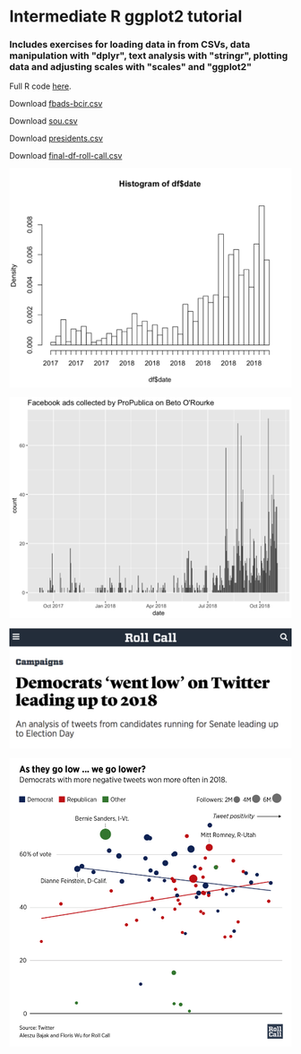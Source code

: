 # Intermediate R ggplot2 tutorial 

### Includes exercises for loading data in from CSVs, data manipulation with "dplyr", text analysis with "stringr", plotting data and adjusting scales with "scales" and "ggplot2"

Full R code [here](https://github.com/aleszu/intro2ggplot2/blob/master/workshop.R).

Download [fbads-bcir.csv](https://raw.githubusercontent.com/aleszu/intro2ggplot2/master/fbads_bcir.csv)

Download [sou.csv](https://raw.githubusercontent.com/aleszu/intro2ggplot2/master/sou.csv)

Download [presidents.csv](https://raw.githubusercontent.com/aleszu/intro2ggplot2/master/presidents.csv)

Download [final-df-roll-call.csv](https://raw.githubusercontent.com/aleszu/intro2ggplot2/master/final-df-roll-call.csv)

![img](https://github.com/aleszu/intro2ggplot2/blob/master/images/gg1.png)

![img](https://github.com/aleszu/intro2ggplot2/blob/master/images/gg5.png)

![img](https://github.com/aleszu/intro2ggplot2/blob/master/images/roll1.png)

![img](https://github.com/aleszu/intro2ggplot2/blob/master/images/roll2.png)
